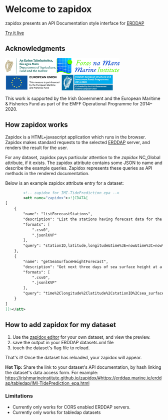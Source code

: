 # Welcome to zapidox

zapidox presents an API Documentation style interface for [ERDDAP](https://github.com/IrishMarineInstitute/awesome-erddap)

[Try it live](https://irishmarineinstitute.github.io/zapidox/#https://erddap.marine.ie/erddap/tabledap/IMI-TidePrediction_epa.html)

## Acknowledgments

<img src="/img/dafm.png" alt="DAFM Logo" style="height: 50px;"/> <img src="/img/forasnamara.jpg" alt="Marine Institute Logo" style="height: 50px;"/> <img src="/img/eu-emff.png" alt="EU EMFF Logo" style="height: 50px;"/> <img src="/img/eu_sifp.jpg" alt="EU Structural Infrastructure Fund and Programme Logo" style="height: 50px;"/>

This work is supported by the Irish Government and the European Maritime & Fisheries Fund as part of the EMFF Operational Programme for 2014–2020.

## How zapidox works

Zapidox is a HTML+javascript application which runs in the browser. Zapidox makes standard requests to the selected [ERDDAP](https://github.com/IrishMarineInstitute/awesome-erddap) server, and renders the result for the user.

For any dataset, zapidox pays particular attention to the <em>zapidox</em> NC_Global attribute, if it exists. The zapidox attribute contains some JSON to name and describe the example queries. Zapidox represents these queries as API methods in the rendered documentation.

Below is an example zapidox attribute entry for a dataset:

```xml
        <!-- zapidox for IMI-TidePrediction_epa -->
        <att name="zapidox"><![CDATA[
[
    {
        "name": "listForecastStations",
        "description": "List the stations having forecast data for the next three days.",
        "formats": [
            ".csv0",
            ".jsonlKVP"
        ],
        "query": "stationID,latitude,longitude&time%3E=now&time%3C=now%2B3d&distinct()"
    },
    {
        "name": "getSeaSurfaceHeightForecast",
        "description": "Get next three days of sea surface height at a specific station.",
        "formats": [
            ".csv0",
            ".jsonlKVP"
        ],
        "query": "time%2Clongitude%2Clatitude%2CstationID%2Csea_surface_height&time%3E=now&time%3C=now+3d&stationID=%22BPNBF050000140001_MODELLED%22"
    }
]
]]></att>
```

## How to add zapidox for my dataset

 1. Use the [zapidox editor](https://irishmarineinstitute.github.io/zapidox/editor/#https://erddap.marine.ie/erddap/tabledap/IMI-TidePrediction_epa.html) for your own dataset, and view the preview.
 2. save the output in your ERDDAP datasets.xml file
 3. touch the dataset's flag file to reload.

That's it! Once the dataset has reloaded, your zapidox will appear.

<b>Hot Tip:</b> Share the link to your dataset's API documentation, by hash linking the dataset's data access form. For example:
<a href="https://irishmarineinstitute.github.io/zapidox/#https://erddap.marine.ie/erddap/tabledap/IMI-TidePrediction_epa.html">https://irishmarineinstitute.github.io/zapidox/#https://erddap.marine.ie/erddap/tabledap/IMI-TidePrediction_epa.html</a>


### Limitations

 * Currently only works for CORS enabled ERDDAP servers.
 * Currently only works for tabledap datasets

